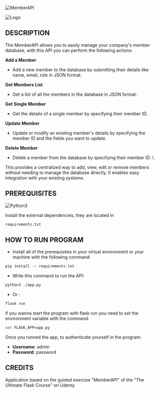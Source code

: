 ![MemberAPI](https://cdn.discordapp.com/attachments/733391066136313879/1158759181646573598/MemberAPI.png?ex=651d6a15&is=651c1895&hm=65dd26c6a2eac12cd16d9b8fd19eba89fe5e287a04cba6de484b26ed03a19a06&)

![Logo](https://img.shields.io/badge/Created%20by-GabryWasTaken-purple)
## DESCRIPTION
The MemberAPI allows you to easily manage your company's member database, with this API you can perform the following actions:  

**Add a Member** 
 * Add a new member to the database by submitting their details like name, email, role in JSON format.

**Get Members List**
 * Get a list of all the members in the database in JSON format. 

**Get Single Member** 
 * Get the details of a single member by specifying their member ID. 

**Update Member**
* Update or modify an existing member's details by specifying the member ID and the fields you want to update. 

**Delete Member**
* Delete a member from the database by specifying their member ID. \

This provides a centralized way to add, view, edit or remove members without needing to manage the database directly. It enables easy integration with your existing systems.
## PREREQUISITES

![Python3](https://img.shields.io/badge/Install-Python%203%20or%20greater-blue?link=https%3A%2F%2Fwww.python.org%2Fdownloads%2F)

Install the external dependencies, they are located in
```bash
requirements.txt
```
## HOW TO RUN PROGRAM

* Install all of the prerequisites in your virtual environment or your machine with the following command:
```bash
pip install -r requirements.txt
```
* Write this command to run the API:
```bash
python3 ./app.py
``` 
* Or : 
```bash
flask run
``` 
if you wanna start the program with flask run you need to set the environment variable with the command:
```bash
set FLASK_APP=app.py
``` 
Once you runned the app, to authenticate yourself in the program:
* **Username**: admin
* **Password**: password
## CREDITS

Application based on the guided exercise "MemberAPI" of the "The Ultimate Flask Course" on Udemy


